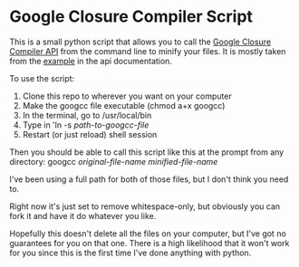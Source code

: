 Google Closure Compiler Script
==============================

This is a small python script that allows you to call the [Google Closure Compiler API](https://developers.google.com/closure/compiler/) from the command line to minify your files. It is mostly taken from the [example](https://developers.google.com/closure/compiler/docs/api-tutorial1) in the api documentation.

To use the script: 
1. Clone this repo to wherever you want on your computer
2. Make the googcc file executable (chmod a+x googcc)
3. In the terminal, go to /usr/local/bin
4. Type in 'ln -s _path-to-googcc-file_
5. Restart (or just reload) shell session

Then you should be able to call this script like this at the prompt from any directory:
googcc _original-file-name_ _minified-file-name_

I've been using a full path for both of those files, but I don't think you need to.

Right now it's just set to remove whitespace-only, but obviously you can fork it and have it do whatever you like.

Hopefully this doesn't delete all the files on your computer, but I've got no guarantees for you on that one. There is a high likelihood that it won't work for you since this is the first time I've done anything with python.